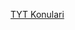 <!DOCTYPE html>
<html>
<body>

<a href="https://ogrencikozu.com/2020-yks-konulari-2020-tyt-konulari-osym-ayt-konulari/">TYT Konulari</a>


</body>
</html>
